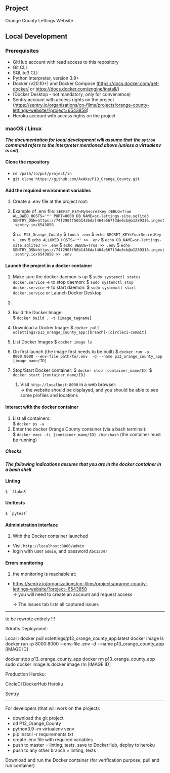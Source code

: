 ## Project

 Orange County Lettings Website

## Local Development

### Prerequisites

- GitHub account with read access to this repository
- Git CLI
- SQLite3 CLI
- Python interpreter, version 3.9+
- Docker (v20.10+) and Docker Compose (https://docs.docker.com/get-docker/ or https://docs.docker.com/engine/install/)
- (Docker Desktop - not mandatory, only for convenience)
- Sentry account with access rights on the project
(https://sentry.io/organizations/cn-films/projects/orange-county-lettings-website/?project=6543858)
- Heroku account with access rights on the project

### macOS / Linux

___The documentation for local development will assume that___
___the `python` command refers to the interpreter mentioned above (unless a virtualenv is set).___

#### Clone the repository

- `cd /path/to/put/project/in`
- `git clone https://github.com/AxAks/P13_Orange_County.git`

#### Add the required environment variables

1. Create a .env file at the project root:
2. Example of .env file:
   `
   SECRET_KEY=MySecretKey
   DEBUG=True
   ALLOWED_HOSTS='*'
   PORT=8000
   DB_NAME=oc-lettings-site.sqlite3
   SENTRY_DSN=https://74f290ff50b1436daf464e567f3de6cb@o1289316.ingest.sentry.io/6543858
   ` 

   $ `cd P13_Orange_County`
   $ `touch .env`
   $ `echo SECRET_KEY=YourSecretKey > .env`
   $ `echo ALLOWED_HOSTS='*' >> .env`
   $ `echo DB_NAME=oc-lettings-site.sqlite3 >> .env`
   $ `echo DEBUG=True >> .env`
   $ `echo SENTRY_DSN=https://74f290ff50b1436daf464e567f3de6cb@o1289316.ingest.sentry.io/6543858 >> .env`
#### Launch the project in a docker container

1. Make sure the docker daemon is up
   $ `sudo systemctl status docker.service`
   -> to stop daemon: $ `sudo systemctl stop docker.service`
   -> to start daemon: $ `sudo systemctl start docker.service`
   or Launch Docker Desktop
2. 

3. Build the Docker Image:      
   $ `docker build . -t [image_tagname]`
4. Download a Docker Image:
   $ `docker pull oclettings/p13_orange_county_app:[branch]-[circleci-commit]`
5. List Docker Images 
   $ `docker image ls`
6. On first launch (the image first needs to be built)
   $ `docker run -p 8000:8000 --env-file path/to/.env  -d --name p13_orange_county_app [image_name/ID]`
7. Stop/Start Docker container:
   $ `docker stop [container_name/ID]`
   $ `docker start [container_name/ID]`

   1. Visit `http://localhost:8000` in a web browser:                
      -> the website should be displayed, and you should be able to see some profiles and locations

#### Interact with the docker container

1. List all containers:     
   $ `docker ps -a`
3. Enter the docker Orange County container (via a bash terminal):     
   $ `docker exec -ti [container_name/ID] /bin/bash`  (the container must be running)

##### Checks

___The following indications assume that you are in the docker container in a bash shell___

#### Linting

    $ `flake8`     

#### Unittests

    $ `pytest`

#### Administration interface

1. With the Docker container launched

- Visit `http://localhost:8000/admin`
- login with user `admin`, and password `Abc1234!`

#### Errors monitoring

1. the monitoring is reachable at:

- https://sentry.io/organizations/cn-films/projects/orange-county-lettings-website/?project=6543858    
  -> you will need to create an account and request access

  -> The Issues tab lists all captured issues






------
to be rewrote entirely !!! 

#drafts
Deployment:

Local :
docker pull oclettings/p13_orange_county_app:latest
docker image ls
docker run -p 8000:8000 --env-file .env  -d --name p13_orange_county_app [IMAGE ID]

docker stop p13_orange_county_app
docker rm p13_orange_county_app
sudo docker image ls
docker image rm [IMAGE ID]


Production Heroku:

CircleCI
DockerHub
Heroku

Sentry

----
For developers (that will work on the project):
- download the git project
- cd P13_Orange_County
- python3.9 -m virtualenv venv
- pip install -r requirements.txt
- create .env file with required variables
- push to master = linting, tests, save to DockerHub, deploy to heroku
- push to any other branch = linting, tests

Download and run the Docker container (for verification purpose, pull and run container)
